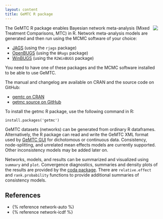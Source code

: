 ```yaml
---
layout: content
title: GeMTC R package
---
```


<img src="/images/r-packages/gemtc.png" style="float:right">

The GeMTC R package enables Bayesian network meta-analysis (Mixed Treatment Comparisons, MTC) in R.
Network meta-analysis models are generated and then run using the MCMC software of your choice:

 - [JAGS](http://sourceforge.net/projects/mcmc-jags) (using the `rjags` package)
 - [OpenBUGS](http://www.openbugs.info/) (using the `BRugs` package)
 - [WinBUGS](http://www.mrc-bsu.cam.ac.uk/bugs/winbugs/contents.shtml) (using the `R2WinBUGS` package)

You need to have one of these packages and the MCMC software installed to be able to use GeMTC.

The manual and changelog are available on CRAN and the source code on GitHub:

 - [gemtc on CRAN](http://cran.r-project.org/web/packages/gemtc/)
 - [getmc source on GitHub](https://github.com/gertvv/getmc/)

To install the getmc R package, use the following command in R:

```
install.packages('getmc')
```

GeMTC datasets (networks) can be generated from ordinary R dataframes.
Alternatively, the R package can read and write the GeMTC XML format used by [GeMTC GUI](/gemtc-gui "GeMTC GUI") for dichotomous or continuous data.
Consistency, node-splitting, and unrelated mean effects models are currently supported. Other inconsistency models may be added later on.

Networks, models, and results can be summarized and visualized using `summary` and `plot`.
Convergence diagnostics, summaries and density plots of the results are provided by the [coda package](http://cran.r-project.org/web/packages/coda/ "coda (CRAN)").
There are `relative.effect` and `rank.probability` functions to provide additional summaries of consistency models.

References
----------

 - {% reference network-auto %}
 - {% reference network-icdf %}
